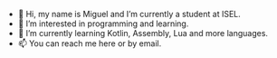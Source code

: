 - 👋 Hi, my name is Miguel and I’m currently a student at ISEL.
- 👀 I’m interested in programming and learning.
- 🌱 I’m currently learning Kotlin, Assembly, Lua and more languages.
- 📫 You can reach me here or by email.

<!---
00HelloWorld00/00HelloWorld00 is a ✨ special ✨ repository because its `README.md` (this file) appears on your GitHub profile.
You can click the Preview link to take a look at your changes.
--->
